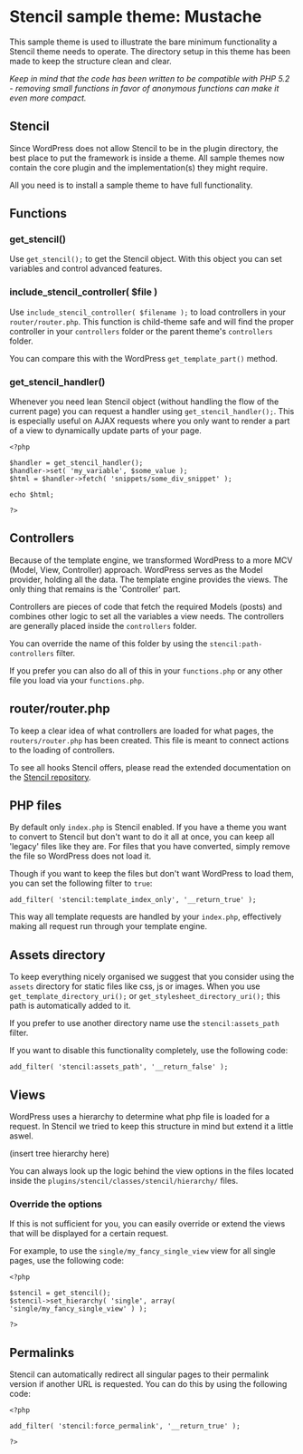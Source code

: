 # Stencil sample theme: Mustache

This sample theme is used to illustrate the bare minimum functionality a Stencil theme needs to operate.
The directory setup in this theme has been made to keep the structure clean and clear.

*Keep in mind that the code has been written to be compatible with PHP 5.2 - removing small functions in favor of anonymous functions can make it even more compact.*

## Stencil

Since WordPress does not allow Stencil to be in the plugin directory, the best place to put the framework is inside a theme.
All sample themes now contain the core plugin and the implementation(s) they might require.

All you need is to install a sample theme to have full functionality.

## Functions

### get_stencil()

Use `get_stencil();` to get the Stencil object. With this object you can set variables and control advanced features.

### include_stencil_controller( $file )

Use `include_stencil_controller( $filename );` to load controllers in your `router/router.php`.
This function is child-theme safe and will find the proper controller in your `controllers` folder or the parent theme's `controllers` folder.

You can compare this with the WordPress `get_template_part()` method.

### get_stencil_handler()

Whenever you need lean Stencil object (without handling the flow of the current page) you can request a handler using `get_stencil_handler();`.
This is especially useful on AJAX requests where you only want to render a part of a view to dynamically update parts of your page.

    <?php

    $handler = get_stencil_handler();
    $handler->set( 'my_variable', $some_value );
    $html = $handler->fetch( 'snippets/some_div_snippet' );

    echo $html;

    ?>

## Controllers

Because of the template engine, we transformed WordPress to a more MCV (Model, View, Controller) approach.
WordPress serves as the Model provider, holding all the data. The template engine provides the views. The only thing that remains is the 'Controller' part.

Controllers are pieces of code that fetch the required Models (posts) and combines other logic to set all the variables a view needs.
The controllers are generally placed inside the `controllers` folder.

You can override the name of this folder by using the `stencil:path-controllers` filter.

If you prefer you can also do all of this in your `functions.php` or any other file you load via your `functions.php`.

## router/router.php

To keep a clear idea of what controllers are loaded for what pages, the `routers/router.php` has been created.
This file is meant to connect actions to the loading of controllers.

To see all hooks Stencil offers, please read the extended documentation on the [Stencil repository](https://github.com/moorscode/stencil).

## PHP files

By default only `index.php` is Stencil enabled.
If you have a theme you want to convert to Stencil but don't want to do it all at once, you can keep all 'legacy' files like they are.
For files that you have converted, simply remove the file so WordPress does not load it.

Though if you want to keep the files but don't want WordPress to load them, you can set the following filter to `true`:

    add_filter( 'stencil:template_index_only', '__return_true' );

This way all template requests are handled by your `index.php`, effectively making all request run through your template engine.

## Assets directory

To keep everything nicely organised we suggest that you consider using the `assets` directory for static files like css, js or images.
When you use `get_template_directory_uri();` or `get_stylesheet_directory_uri();` this path is automatically added to it.

If you prefer to use another directory name use the `stencil:assets_path` filter.

If you want to disable this functionality completely, use the following code:

    add_filter( 'stencil:assets_path', '__return_false' );

## Views

WordPress uses a hierarchy to determine what php file is loaded for a request. In Stencil we tried to keep this structure in mind but extend it a little aswel.

(insert tree hierarchy here)

You can always look up the logic behind the view options in the files located inside the `plugins/stencil/classes/stencil/hierarchy/` files.

### Override the options

If this is not sufficient for you, you can easily override or extend the views that will be displayed for a certain request.

For example, to use the `single/my_fancy_single_view` view for all single pages, use the following code:

    <?php

    $stencil = get_stencil();
    $stencil->set_hierarchy( 'single', array( 'single/my_fancy_single_view' ) );

    ?>

## Permalinks

Stencil can automatically redirect all singular pages to their permalink version if another URL is requested.
You can do this by using the following code:

    <?php

    add_filter( 'stencil:force_permalink', '__return_true' );

    ?>

